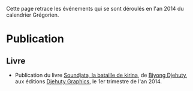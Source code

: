 <!-- TITLE: 2014 -->
<!-- SUBTITLE: Événement s'étant déroulé en 2014 du calendrier Grégorien -->

Cette page retrace les événements qui se sont déroulés en l'an 2014 du calendrier Grégorien.

# Publication
## Livre
* Publication du livre [Soundjata, la bataille de kirina](https://partage.leremsesh.com/ouvrage/kemty/soundjata-la-bataille-de-kirina), de [Biyong Djehuty](/personnalite/homme/ecrivain/afrique/ouest/pays/cameroun/djehuty-biyong), aux éditions [Djehuty Graphics](/organisme/editeur/djehuty-graphics), le 1er trimestre de l'an 2014.